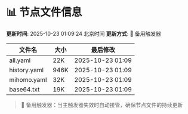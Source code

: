 # 📊 节点文件信息

**更新时间**: 2025-10-23 01:09:24 北京时间
**更新方式**: 🔄 备用触发器

| 文件名 | 大小 | 最后修改 |
|--------|------|----------|
| all.yaml | 22K | 2025-10-23 01:09 |
| history.yaml | 946K | 2025-10-23 01:09 |
| mihomo.yaml | 32K | 2025-10-23 01:09 |
| base64.txt | 19K | 2025-10-23 01:09 |

> 🔄 备用触发器：当主触发器失效时自动接管，确保节点文件的持续更新
